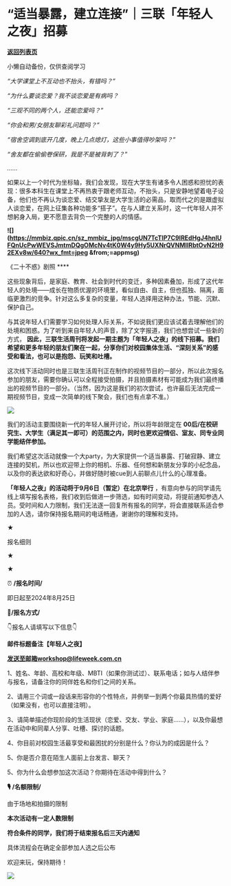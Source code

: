 # “适当暴露，建立连接”｜三联「年轻人之夜」招募

[**返回列表页**](/gzh/三联生活周刊)

小懒自动备份，仅供查阅学习

  

_“大学课堂上不互动也不抬头，有错吗？”_

 _“为什么要谈恋爱？我不谈恋爱是有病吗？_

 _“三观不同的两个人，还能恋爱吗？”_

 _“你会和男/女朋友聊彩礼问题吗？”_

 _“宿舍空调到底开几度，晚上几点熄灯，这些小事值得吵架吗？”_

 _“舍友都在偷偷卷保研，我是不是被背刺了？”_

 _……_

如果以上一个时代为坐标轴，我们会发现，现在大学生有诸多令人困惑和担忧的表现：很多本科生在课堂上不再热衷于跟老师互动，不抬头，只是安静地望着电子设备，他们也不再认为谈恋爱、结交挚友是大学生活的必需品，取而代之的是跟虚拟人谈恋爱，在网上征集各种功能多“搭子”。在与人建立关系时，这一代年轻人并不想躬身入局，更不愿意去背负一个完整的人的情感。

**![](https://mmbiz.qpic.cn/sz_mmbiz_jpg/mscgUN7TcTIP7C9lREdHgJ4hnlUFQnUcPwWEVSJmtmDQgOMcNv4tK0W4y9Hy5UXNrQVNMIlRbtOvN2H92EXv8w/640?wx_fmt=jpeg
&from;=appmsg)**

《二十不惑》剧照 ****

这些现象背后，是家庭、教育、社会到时代的变迁，多种因素叠加，形成了这代年轻人的处境——成长在物质优渥的环境里，看似自由、自主，但也孤独、隔离，面临更激烈的竞争。针对这么多复杂的变量，年轻人选择用这种办法，节能、沉默、保护自己。

与其说年轻人们需要学习如何处理人际关系，不如说我们更应该试着去理解他们的处境和困惑。为了听到来自年轻人的声音，除了文字报道，我们也想尝试一些新的方式，
**因此，三联生活周刊将发起一期主题为「年轻人之夜」的线下招募。我们希望和更多年轻的朋友们聚在一起，分享你们对校园集体生活、“深刻关系”的感受和看法，也可以是抱怨、玩笑和吐槽。**

这次线下活动同时也是三联生活周刊正在制作的视频节目的一部分，所以此次报名参加的朋友，需要你确认可以全程接受拍摄，并且拍摄素材有可能成为我们最终播出的视频节目的一部分。（当然，因为这是我们的初次尝试，也许最后无法完成一期视频节目，变成一次简单的线下聚会，我们也有点拿不准。）

![](https://mmbiz.qpic.cn/mmbiz_jpg/c2Sib3Mp7pOMFibBu71Pj054evjK0mmLYRLAltV26fx4HrHKMoO8HpE0HN45SAHLtZ2tAEpSSUTiaM3429LwibkH8Q/640?wx_fmt=jpeg&from;=appmsg)

我们的活动主要围绕新一代的年轻人展开讨论，所以将年龄限定在
**00后/在校研究生、大学生（满足其一即可）的范围之内，同时也更欢迎情侣、室友、同专业同学能结伴参加。**

我们希望这次活动就像一个大party，为大家提供一个适当暴露、打破寂静、建立连接的契机，所以也欢迎带上你的相机、乐器、任何想和新朋友分享的小纪念品，以及你的表达欲和好奇心，并做好随时被cue到人前聊点儿什么的心理准备。

 **「年轻人之夜」的活动将于9月6日（暂定）在北京举行**
，有意向参与的同学请先线上填写报名表格，我们收到后做进一步筛选，如有时间变动，将提前通知参选人员。受时间和人力限制，我们无法逐一回复所有报名的同学，将会直接联系适合参加的人选，请你保持报名期间的电话畅通，谢谢你的理解和支持。  

★

  

报名细则

  

★

★

  

⏰ **/报名时间/**

即日起至2024年8月25日

 **🎫/报名方式/**

👇报名人请填写以下信息👇

 **邮件标题备注【年轻人之夜】**

 **发送至邮箱workshop@lifeweek.com.cn**

1、姓名、年龄、高校和年级、MBTI（如果你测试过）、联系电话；如与人结伴参与报名，请备注你的同伴姓名和你们之间的关系。

2、请用三个词或一段话来形容你的个性特点，并例举一到两个你最具热情的爱好（如果没有，也可以直接注明）。

3、请简单描述你现阶段的生活现状（恋爱、交友、学业、家庭……），以及你最想在活动中和同辈人分享、吐槽、探讨的话题。

4、你目前对校园生活最享受和最困扰的分别是什么？你认为的成因是什么？

5、你是否介意在陌生人面前上台发言、聊天？

5、你为什么会想参加这次活动？你期待在活动中得到什么？

 **🎙️ /名额限制/**

由于场地和拍摄的限制

 **本次活动有一定人数限制**

 **符合条件的同学，我们将于结束报名后三天内通知**

具体流程会在确定全部参加人选之后公布

欢迎来玩，保持期待！

![](https://mmbiz.qpic.cn/mmbiz_png/gqeFSTU0NOUibdVOyW1ycqkSI0lXeRqRRP8uMXXCjZZibatMHyYoMdckqy7y01rP1d183pJHbMu12h7NKb0UuiaicQ/640?wx_fmt=png)

